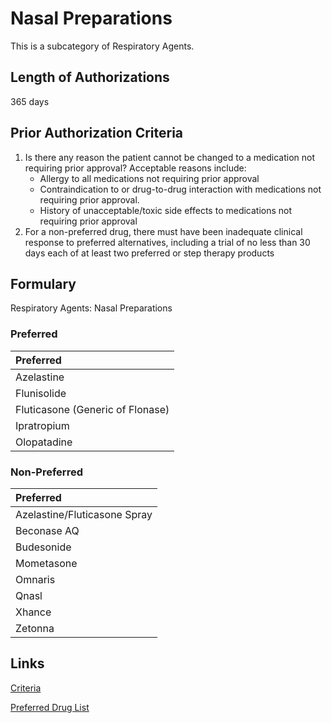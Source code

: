 # Nasal Preparations

This is a subcategory of Respiratory Agents.

## Length of Authorizations

365 days

## Prior Authorization Criteria

1.  Is there any reason the patient cannot be changed to a medication not requiring prior approval? Acceptable reasons include:
    -   Allergy to all medications not requiring prior approval
    -   Contraindication to or drug-to-drug interaction with medications not requiring prior approval.
    -   History of unacceptable/toxic side effects to medications not requiring prior approval
2.  For a non-preferred drug, there must have been inadequate clinical response to preferred alternatives, including a trial of no less than 30 days each of at least two preferred or step therapy products

## Formulary

Respiratory Agents: Nasal Preparations

### Preferred

| Preferred                        |
| :------------------------------- |
| Azelastine                       |
| Flunisolide                      |
| Fluticasone (Generic of Flonase) |
| Ipratropium                      |
| Olopatadine                      |

### Non-Preferred

| Preferred                    |
| :--------------------------- |
| Azelastine/Fluticasone Spray |
| Beconase AQ                  |
| Budesonide                   |
| Mometasone                   |
| Omnaris                      |
| Qnasl                        |
| Xhance                       |
| Zetonna                      |

## Links

[Criteria](https://pharmacy.medicaid.ohio.gov/sites/default/files/20221001_UPDL_Criteria_APPROVED.pdf#page=96)

[Preferred Drug List](https://pharmacy.medicaid.ohio.gov/sites/default/files/20221001_UPDL_APPROVED_.pdf#page=31)